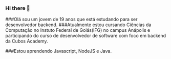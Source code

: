 ### Hi there 👋

<!--
**MatheusDeSaAguiar/MatheusDeSaAguiar** is a ✨ _special_ ✨ repository because its `README.md` (this file) appears on your GitHub profile.

Here are some ideas to get you started:

- 🔭 I’m currently working on ...
- 🌱 I’m currently learning ...
- 👯 I’m looking to collaborate on ...
- 🤔 I’m looking for help with ...
- 💬 Ask me about ...
- 📫 How to reach me: ...
- 😄 Pronouns: ...
- ⚡ Fun fact: ...
-->

###Olá sou um jovem de 19 anos que está estudando para ser desenvolvedor backend.
###Atualmente estou cursando Ciências da Computação no Instuto Federal de Goiás(IFG) no campus Anápolis e participando do curso de desenvolvedor de software com foco em backend da Cubos Academy.

###Estou aprendendo Javascript, NodeJS e Java.

